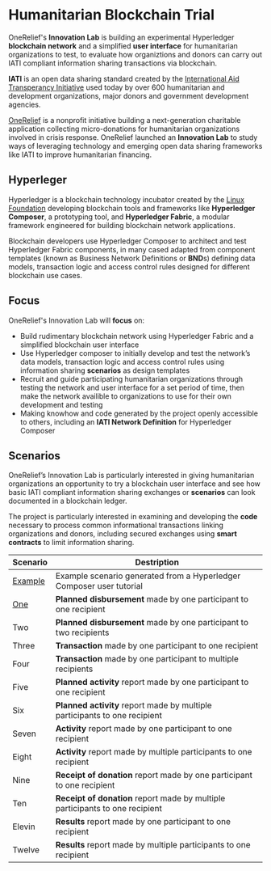 # Humanitarian Blockchain Trial

OneRelief's **Innovation Lab** is building an experimental Hyperledger **blockchain network** and a simplified **user interface** for humanitarian organizations to test, to evaluate how organiztions and donors can carry out IATI compliant information sharing transactions via blockchain.

**IATI** is an open data sharing standard created by the [International Aid Transperancy Initiative](http://iatistandard.org) used today by over 600 humanitarian and development organizations, major donors and government development agencies.

[OneRelief](https://onereliefapp.com) is a nonprofit initiative building a next-generation charitable application collecting micro-donations for humanitarian organizations involved in crisis response. OneRelief launched an **Innovation Lab** to study ways of leveraging technology and emerging open data sharing frameworks like IATI to improve humanitarian financing.

## Hyperleger

Hyperledger is a blockchain technology incubator created by the [Linux Foundation]() developing blockchain tools and frameworks like **Hyperledger Composer**, a prototyping tool, and **Hyperledger Fabric**, a modular framework engineered for building blockchain network applications.

Blockchain developers use Hyperledger Composer to architect and test Hyperledger Fabric components, in many cased adapted from component templates (known as Business Network Definitions or **BND**s) defining data models, transaction logic and access control rules designed for different blockchain use cases.

## Focus

OneRelief's Innovation Lab will **focus** on:

* Build rudimentary blockchain network using Hyperledger Fabric and a simplified blockchain user interface
* Use Hyperledger composer to initially develop and test the network’s data models, transaction logic and access control rules using information sharing **scenarios** as design templates
* Recruit and guide participating humanitarian organizations through testing the network and user interface for a set period of time, then make the network availible to organizations to use for their own development and testing
* Making knowhow and code generated by the project openly accessible to others, including an **IATI Network Definition** for Hyperledger Composer

## Scenarios

OneRelief’s Innovation Lab is particularly interested in giving humanitarian organizations an opportunity to try a blockchain user interface and see how basic IATI compliant information sharing exchanges or **scenarios** can look documented in a blockchain ledger.

The project is particularly interested in examining and developing the **code** necessary to process common informational transactions linking organizations and donors, including secured exchanges using **smart contracts** to limit information sharing.

Scenario | Destription
--- | ---
[Example](https://github.com/Brentophillips/OneRelief-Hyperledger/blob/master/Scenarios/S-Example.md) | Example scenario generated from a Hyperledger Composer user tutorial
[One](https://github.com/Brentophillips/OneRelief-Hyperledger/blob/master/Scenarios/S-One.md) | **Planned disbursement** made by one participant to one recipient
Two | **Planned disbursement** made by one participant to two recipients
Three | **Transaction** made by one participant to one recipient
Four | **Transaction** made by one participant to multiple recipients
Five | **Planned activity** report made by one participant to one recipient
Six | **Planned activity** report made by multiple participants to one recipient
Seven | **Activity** report made by one participant to one recipient
Eight | **Activity** report made by multiple participants to one recipient
Nine | **Receipt of donation** report made by one participant to one recipient
Ten | **Receipt of donation** report made by multiple participants to one recipient
Elevin | **Results** report made by one participant to one recipient
Twelve | **Results** report made by multiple participants to one recipient
